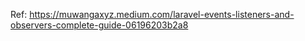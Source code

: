 Ref:
https://muwangaxyz.medium.com/laravel-events-listeners-and-observers-complete-guide-06196203b2a8
